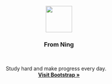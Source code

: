 

<p align="center">
  <a href="http://img.hb.aicdn.com/2672e34deaaf7e3b8930d7d44507ac0c55b1227121ff80-GwVA3q_fw658">
    <img src="http://v4-alpha.getbootstrap.com/assets/brand/bootstrap-solid.svg" width=72 height=72>
  </a>

  <h3 align="center">From Ning</h3>

  <p align="center">
  Study hard and make progress every day.
    <br>
    <a href="https://v4-alpha.getbootstrap.com"><strong>Visit Bootstrap &raquo;</strong></a>
  </p>
</p>
